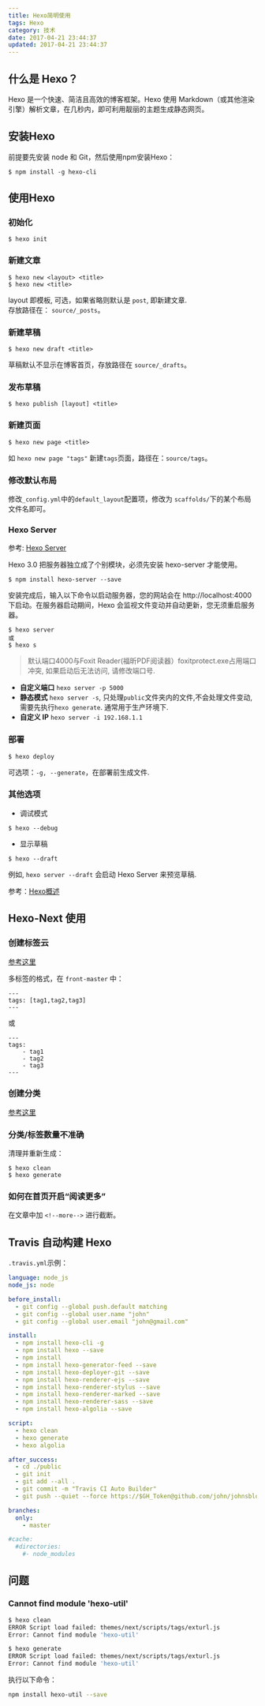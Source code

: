```yaml
---
title: Hexo简明使用
tags: Hexo
category: 技术
date: 2017-04-21 23:44:37
updated: 2017-04-21 23:44:37
---
```



## 什么是 Hexo？
Hexo 是一个快速、简洁且高效的博客框架。Hexo 使用 Markdown（或其他渲染引擎）解析文章，在几秒内，即可利用靓丽的主题生成静态网页。

## 安装Hexo
前提要先安装 node 和 Git，然后使用npm安装Hexo：  
```
$ npm install -g hexo-cli
```

## 使用Hexo
### 初始化
```
$ hexo init
```

### 新建文章
```
$ hexo new <layout> <title>
$ hexo new <title>
```
layout 即模板, 可选，如果省略则默认是 `post`, 即新建文章.   
存放路径在： `source/_posts`。

<!--more--> 

### 新建草稿
```
$ hexo new draft <title>
```
草稿默认不显示在博客首页，存放路径在 `source/_drafts`。  

### 发布草稿
```
$ hexo publish [layout] <title>
```

### 新建页面
```
$ hexo new page <title>
```
如 `hexo new page "tags"` 新建`tags`页面，路径在：`source/tags`。

### 修改默认布局
修改`_config.yml`中的`default_layout`配置项，修改为 `scaffolds/`下的某个布局文件名即可。

### Hexo Server
参考: [Hexo Server][1]

Hexo 3.0 把服务器独立成了个别模块，必须先安装 hexo-server 才能使用。
```
$ npm install hexo-server --save
```

安装完成后，输入以下命令以启动服务器，您的网站会在 http://localhost:4000 下启动。在服务器启动期间，Hexo 会监视文件变动并自动更新，您无须重启服务器。
```
$ hexo server
或
$ hexo s
```
>默认端口4000与Foxit Reader(福昕PDF阅读器）foxitprotect.exe占用端口冲突, 如果启动后无法访问, 请修改端口号.

- **自定义端口**
 `hexo server -p 5000`  
- **静态模式**
 `hexo server -s`, 只处理`public`文件夹内的文件,不会处理文件变动, 需要先执行`hexo generate`. 通常用于生产环境下.  
- **自定义 IP**
 `hexo server -i 192.168.1.1`

### 部署
```
$ hexo deploy
```
可选项：`-g, --generate`，在部署前生成文件.

### 其他选项
- 调试模式
```
$ hexo --debug
```
- 显示草稿
```
$ hexo --draft
```
例如, `hexo server --draft` 会启动 Hexo Server 来预览草稿.

参考：[Hexo概述](https://hexo.io/zh-cn/docs/index.html)

## Hexo-Next 使用
### 创建标签云
[参考这里](https://github.com/iissnan/hexo-theme-next/wiki/%E5%88%9B%E5%BB%BA%E6%A0%87%E7%AD%BE%E4%BA%91%E9%A1%B5%E9%9D%A2)

多标签的格式，在 `front-master` 中： 
```
---
tags: [tag1,tag2,tag3]
---
```
或
```
---
tags: 
    - tag1
    - tag2
    - tag3
---
```

### 创建分类  
[参考这里](https://github.com/iissnan/hexo-theme-next/wiki/%E5%88%9B%E5%BB%BA%E5%88%86%E7%B1%BB%E9%A1%B5%E9%9D%A2)


### 分类/标签数量不准确
清理并重新生成：  
```
$ hexo clean
$ hexo generate
```

### 如何在首页开启“阅读更多”
在文章中加 `<!--more-->` 进行截断。



## Travis 自动构建 Hexo

`.travis.yml`示例：

```yaml
language: node_js
node_js: node

before_install:
  - git config --global push.default matching
  - git config --global user.name "john" 
  - git config --global user.email "john@gmail.com"

install:
  - npm install hexo-cli -g
  - npm install hexo --save
  - npm install
  - npm install hexo-generator-feed --save
  - npm install hexo-deployer-git --save
  - npm install hexo-renderer-ejs --save
  - npm install hexo-renderer-stylus --save
  - npm install hexo-renderer-marked --save
  - npm install hexo-renderer-sass --save
  - npm install hexo-algolia --save

script:
  - hexo clean
  - hexo generate
  - hexo algolia

after_success:
  - cd ./public
  - git init
  - git add --all .
  - git commit -m "Travis CI Auto Builder"
  - git push --quiet --force https://$GH_Token@github.com/john/johnsblog.git master:gh-pages

branches:
  only:
    - master

#cache:
  #directories:
    #- node_modules

```



## 问题
### Cannot find module 'hexo-util' 
``` bash
$ hexo clean
ERROR Script load failed: themes/next/scripts/tags/exturl.js
Error: Cannot find module 'hexo-util'
```
``` bash
$ hexo generate
ERROR Script load failed: themes/next/scripts/tags/exturl.js
Error: Cannot find module 'hexo-util'
```
执行以下命令：  
``` bash
npm install hexo-util --save
```



[1]:https://hexo.io/zh-cn/docs/server.html